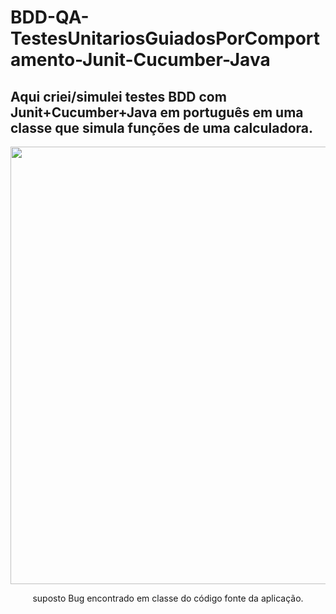 # <h1>BDD-QA-TestesUnitariosGuiadosPorComportamento-Junit-Cucumber-Java</h1>
<h2>Aqui criei/simulei testes BDD com Junit+Cucumber+Java em português em uma classe que simula funções de uma calculadora.</h2>
<div align="center">
<img src="https://user-images.githubusercontent.com/71628988/140997171-850c30a5-e174-446f-bddd-4e5d8af927fa.PNG" width="700px" />
</div>
<p align="center">suposto Bug encontrado em classe do código fonte da aplicação.</p>
